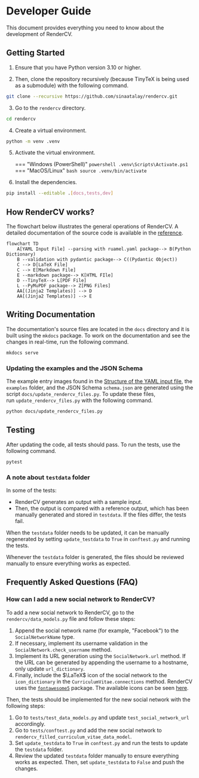 # Developer Guide

This document provides everything you need to know about the development of RenderCV.

## Getting Started

1. Ensure that you have Python version 3.10 or higher.

2. Then, clone the repository recursively (because TinyTeX is being used as a submodule) with the following command.
```bash
git clone --recursive https://github.com/sinaatalay/rendercv.git
```

3. Go to the `rendercv` directory.
```bash
cd rendercv
```

4. Create a virtual environment.
```bash
python -m venv .venv
```

5. Activate the virtual environment.

    === "Windows (PowerShell)"
        ```powershell
        .venv\Scripts\Activate.ps1
        ```
    === "MacOS/Linux"
        ```bash
        source .venv/bin/activate
        ```

6. Install the dependencies.
```bash
pip install --editable .[docs,tests,dev]
```

## How RenderCV works?

The flowchart below illustrates the general operations of RenderCV. A detailed documentation of the source code is available in the [reference](reference/index.md).

```mermaid
flowchart TD
    A[YAML Input File] --parsing with ruamel.yaml package--> B(Python Dictionary)
    B --validation with pydantic package--> C((Pydantic Object))
    C --> D[LaTeX File]
    C --> E[Markdown File]
    E --markdown package--> K[HTML FIle]
    D --TinyTeX--> L[PDF File]
    L --PyMuPDF package--> Z[PNG Files]
    AA[(Jinja2 Templates)] --> D
    AA[(Jinja2 Templates)] --> E
```

## Writing Documentation

The documentation's source files are located in the `docs` directory and it is built using the `mkdocs` package. To work on the documentation and see the changes in real-time, run the following command.

```bash
mkdocs serve
```

### Updating the examples and the JSON Schema

The example entry images found in the [Structure of the YAML input file](user_guide/structure_of_the_yaml_input_file.md), the `examples` folder, and the JSON Schema `schema.json` are generated using the script `docs/update_rendercv_files.py`. To update these files, run `update_rendercv_files.py` with the following command.

```bash
python docs/update_rendercv_files.py
```

## Testing

After updating the code, all tests should pass. To run the tests, use the following command.

```bash
pytest
```

### A note about `testdata` folder

In some of the tests:

- RenderCV generates an output with a sample input.
- Then, the output is compared with a reference output, which has been manually generated and stored in `testdata`. If the files differ, the tests fail.


When the `testdata` folder needs to be updated, it can be manually regenerated by setting `update_testdata` to `True` in `conftest.py` and running the tests.

Whenever the `testdata` folder is generated, the files should be reviewed manually to ensure everything works as expected.


## Frequently Asked Questions (FAQ)

### How can I add a new social network to RenderCV?

To add a new social network to RenderCV, go to the `rendercv/data_models.py` file and follow these steps:

1. Append the social network name (for example, "Facebook") to the `SocialNetworkName` type.
2. If necessary, implement its username validation in the `SocialNetwork.check_username` method.
3. Implement its URL generation using the `SocialNetwork.url` method. If the URL can be generated by appending the username to a hostname, only update `url_dictionary`.
4. Finally, include the $\LaTeX$ icon of the social network to the `icon_dictionary` in the `CurriculumVitae.connections` method. RenderCV uses the [`fontawesome5`](https://ctan.org/pkg/fontawesome5?lang=en) package. The available icons can be seen [here](https://fosszone.csd.auth.gr/CTAN/fonts/fontawesome5/doc/fontawesome5.pdf).

Then, the tests should be implemented for the new social network with the following steps:

1. Go to `tests/test_data_models.py` and update `test_social_network_url` accordingly.
2. Go to `tests/conftest.py` and add the new social network to `rendercv_filled_curriculum_vitae_data_model`.
3. Set `update_testdata` to `True` in `conftest.py` and run the tests to update the `testdata` folder.
4. Review the updated `testdata` folder manually to ensure everything works as expected. Then, set `update_testdata` to `False` and push the changes.

